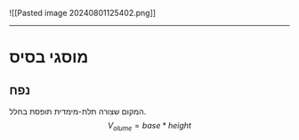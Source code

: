 ![[Pasted image 20240801125402.png]]
***
# מוסגי בסיס
## נפח
המקום שצורה תלת-מימדית תופסת בחלל.
$$
V_{olume}=base * height
$$
